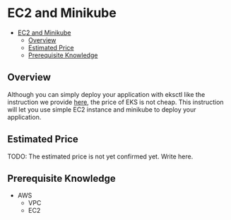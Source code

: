 # EC2 and Minikube

<!-- TOC -->

- [EC2 and Minikube](#ec2-and-minikube)
  - [Overview](#overview)
  - [Estimated Price](#estimated-price)
  - [Prerequisite Knowledge](#prerequisite-knowledge)

<!-- /TOC -->

## Overview

Although you can simply deploy your application with eksctl like the instruction we provide [here](eksctl/01_setup.md), the price of EKS is not cheap. This instruction will let you use simple EC2 instance and minikube to deploy your application.

## Estimated Price

TODO: The estimated price is not yet confirmed yet. Write here.

## Prerequisite Knowledge
- AWS
  - VPC
  - EC2
